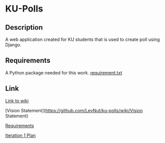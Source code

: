 # KU-Polls

## Description 

A web application created for KU students that is used to create poll using Django.

## Requirements 
A Python package needed for this work.
[requirement.txt]() 

## Link

[Link to wiki](https://github.com/LevNut/ku-polls/wiki)

[Vision Statement](https://github.com/LevNut/ku-polls/wiki/Vision Statement)

[Requirements](https://github.com/LevNut/ku-polls/wiki/Requirements)

[Iteration 1 Plan](https://github.com/LevNut/ku-polls/wiki/Iteration-1-Plan)

